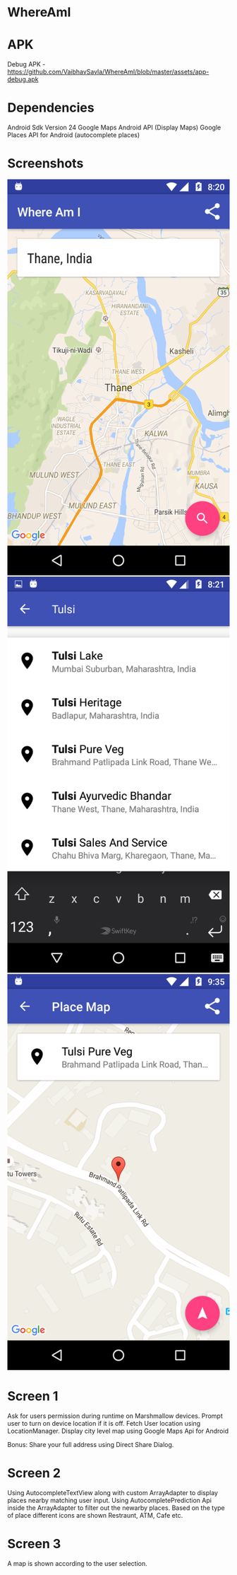 # WhereAmI

# APK

Debug APK - https://github.com/VaibhavSavla/WhereAmI/blob/master/assets/app-debug.apk

# Dependencies

Android Sdk Version 24
Google Maps Android API (Display Maps)
Google Places API for Android (autocomplete places)

# Screenshots

![Screenshot 1](https://github.com/VaibhavSavla/WhereAmI/blob/master/assets/Screenshot_20160618-082048.png "Screen 1")
![Screenshot 2](https://github.com/VaibhavSavla/WhereAmI/blob/master/assets/Screenshot_20160618-082106.png "Screen 2")
![Screenshot 3](https://github.com/VaibhavSavla/WhereAmI/blob/master/assets/Screenshot_20160618-093543.png "Screen 3")

# Screen 1

Ask for users permission during runtime on Marshmallow devices.
Prompt user to turn on device location if it is off.
Fetch User location using LocationManager.
Display city level map using Google Maps Api for Android

Bonus: Share your full address using Direct Share Dialog.

# Screen 2

Using AutocompleteTextView along with custom ArrayAdapter to display places nearby matching user input.
Using AutocompletePrediction Api inside the ArrayAdapter to filter out the newarby places.
Based on the type of place different icons are shown Restraunt, ATM, Cafe etc.

# Screen 3

A map is shown according to the user selection.

